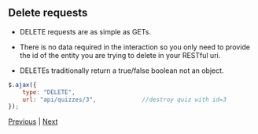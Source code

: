 ## Delete requests

* DELETE requests are as simple as GETs.  

* There is no data required in the interaction so you only need to provide the id of the entity you are trying to delete in your RESTful uri.  

* DELETEs traditionally return a true/false boolean not an object.  

```javascript
$.ajax({
    type: "DELETE",
    url: "api/quizzes/3",             //destroy quiz with id=3
});
```

[Previous](ajax_put_post.md) | [Next](pokemonCreate.md)
